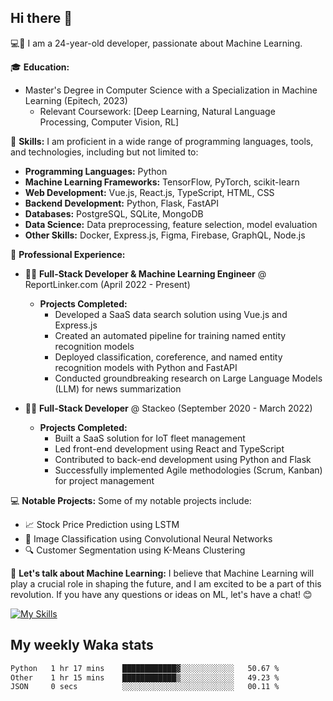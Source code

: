## Hi there 👋

💻🤖 I am a 24-year-old developer, passionate about Machine Learning.

🎓 **Education:**
- Master's Degree in Computer Science with a Specialization in Machine Learning (Epitech, 2023)
  - Relevant Coursework: [Deep Learning, Natural Language Processing, Computer Vision, RL]

🌟 **Skills:**
I am proficient in a wide range of programming languages, tools, and technologies, including but not limited to:
- **Programming Languages:** Python
- **Machine Learning Frameworks:** TensorFlow, PyTorch, scikit-learn
- **Web Development:** Vue.js, React.js, TypeScript, HTML, CSS
- **Backend Development:** Python, Flask, FastAPI
- **Databases:** PostgreSQL, SQLite, MongoDB
- **Data Science:** Data preprocessing, feature selection, model evaluation
- **Other Skills:** Docker, Express.js, Figma, Firebase, GraphQL, Node.js

🚀 **Professional Experience:**
- 👨‍💻 **Full-Stack Developer & Machine Learning Engineer** @ ReportLinker.com (April 2022 - Present)
  - **Projects Completed:**
    - Developed a SaaS data search solution using Vue.js and Express.js
    - Created an automated pipeline for training named entity recognition models
    - Deployed classification, coreference, and named entity recognition models with Python and FastAPI
    - Conducted groundbreaking research on Large Language Models (LLM) for news summarization

- 👨‍💻 **Full-Stack Developer** @ Stackeo (September 2020 - March 2022)
  - **Projects Completed:**
    - Built a SaaS solution for IoT fleet management
    - Led front-end development using React and TypeScript
    - Contributed to back-end development using Python and Flask
    - Successfully implemented Agile methodologies (Scrum, Kanban) for project management

💻 **Notable Projects:**
Some of my notable projects include:
- 📈 Stock Price Prediction using LSTM
- 🤖 Image Classification using Convolutional Neural Networks
- 🔍 Customer Segmentation using K-Means Clustering

💬 **Let's talk about Machine Learning:**
I believe that Machine Learning will play a crucial role in shaping the future, and I am excited to be a part of this revolution. If you have any questions or ideas on ML, let's have a chat! 😊

[![My Skills](https://skillicons.dev/icons?i=python,tensorflow,pytorch,react,vue,typescript,flask,sql,datascience,docker,express,figma,firebase,graphql,nodejs,html,css)](https://skillicons.dev)


## My weekly Waka stats

<!--START_SECTION:waka-->

```txt
Python   1 hr 17 mins    ████████████▓░░░░░░░░░░░░   50.67 %
Other    1 hr 15 mins    ████████████▒░░░░░░░░░░░░   49.23 %
JSON     0 secs          ░░░░░░░░░░░░░░░░░░░░░░░░░   00.11 %
```

<!--END_SECTION:waka-->
